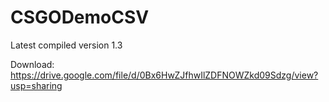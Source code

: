 # CSGODemoCSV

Latest compiled version 1.3

Download: https://drive.google.com/file/d/0Bx6HwZJfhwIlZDFNOWZkd09Sdzg/view?usp=sharing
